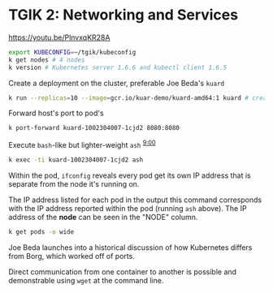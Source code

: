 # TGIK 2: Networking and Services
https://youtu.be/PlnvxqKR28A
```sh
export KUBECONFIG=~/tgik/kubeconfig
k get nodes # 4 nodes
k version # Kubernetes server 1.6.6 and kubectl client 1.6.5 
```
Create a deployment on the cluster, preferable Joe Beda's `kuard`
```sh
k run --replicas=10 --image=gcr.io/kuar-demo/kuard-amd64:1 kuard # creates 10 pods
```
Forward host's port to pod's
```sh
k port-forward kuard-1002304007-1cjd2 8080:8080
```
Execute `bash`-like but lighter-weight `ash` <sup>[9:00](https://youtu.be/PlnvxqKR28A?t=540)</sup>
```sh
k exec -ti kuard-1002304007-1cjd2 ash
```
Within the pod, `ifconfig` reveals every pod get its own IP address that is separate from the node it's running on.

The IP address listed for each pod in the output this command corresponds with the IP address reported within the pod (running `ash` above).
The IP address of the **node** can be seen in the "NODE" column.
```sh
k get pods -o wide
```
Joe Beda launches into a historical discussion of how Kubernetes differs from Borg, which worked off of ports.

Direct communication from one container to another is possible and demonstrable using `wget` at the command line.
